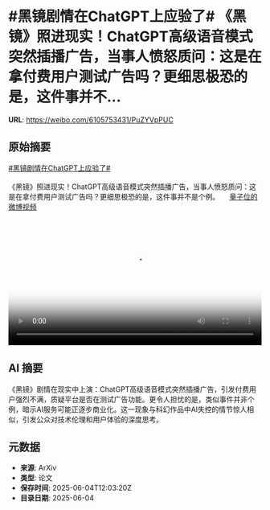 # #黑镜剧情在ChatGPT上应验了# 《黑镜》照进现实！ChatGPT高级语音模式突然插播广告，当事人愤怒质问：这是在拿付费用户测试广告吗？更细思极恐的是，这件事并不...

**URL**: https://weibo.com/6105753431/PuZYVpPUC

## 原始摘要

<a href="https://m.weibo.cn/search?containerid=231522type%3D1%26t%3D10%26q%3D%23%E9%BB%91%E9%95%9C%E5%89%A7%E6%83%85%E5%9C%A8ChatGPT%E4%B8%8A%E5%BA%94%E9%AA%8C%E4%BA%86%23&amp;extparam=%23%E9%BB%91%E9%95%9C%E5%89%A7%E6%83%85%E5%9C%A8ChatGPT%E4%B8%8A%E5%BA%94%E9%AA%8C%E4%BA%86%23" data-hide=""><span class="surl-text">#黑镜剧情在ChatGPT上应验了#</span></a> <br><br>《黑镜》照进现实！ChatGPT高级语音模式突然插播广告，当事人愤怒质问：这是在拿付费用户测试广告吗？更细思极恐的是，这件事并不是个例。 <a href="https://video.weibo.com/show?fid=1034:5173879396827203" data-hide=""><span class="url-icon"><img style="width: 1rem;height: 1rem" src="https://h5.sinaimg.cn/upload/2015/09/25/3/timeline_card_small_video_default.png" referrerpolicy="no-referrer"></span><span class="surl-text">量子位的微博视频</span></a> <br clear="both"><div style="clear: both"></div><video controls="controls" poster="https://tvax1.sinaimg.cn/orj480/006Fd7o3ly1i23gzw06sxj30u01hcgn1.jpg" style="width: 100%"><source src="https://f.video.weibocdn.com/o0/NaftyCQDlx08oMunCqpW01041200jwvx0E010.mp4?label=mp4_720p&amp;template=720x1280.24.0&amp;ori=0&amp;ps=1CwnkDw1GXwCQx&amp;Expires=1749042167&amp;ssig=PEFkQFKUqC&amp;KID=unistore,video"><source src="https://f.video.weibocdn.com/o0/51bPaOHPlx08oMunD8nK01041200b4Cz0E010.mp4?label=mp4_hd&amp;template=540x960.24.0&amp;ori=0&amp;ps=1CwnkDw1GXwCQx&amp;Expires=1749042167&amp;ssig=X4ptvVsDNQ&amp;KID=unistore,video"><source src="https://f.video.weibocdn.com/o0/DTagavq2lx08oMunhRtu010412006idW0E010.mp4?label=mp4_ld&amp;template=360x640.24.0&amp;ori=0&amp;ps=1CwnkDw1GXwCQx&amp;Expires=1749042167&amp;ssig=i0on7DuV4M&amp;KID=unistore,video"><p>视频无法显示，请前往<a href="https://video.weibo.com/show?fid=1034%3A5173879396827203" target="_blank" rel="noopener noreferrer">微博视频</a>观看。</p></video>

## AI 摘要

《黑镜》剧情在现实中上演：ChatGPT高级语音模式突然插播广告，引发付费用户强烈不满，质疑平台是否在测试广告功能。更令人担忧的是，类似事件并非个例，暗示AI服务可能正逐步商业化。这一现象与科幻作品中AI失控的情节惊人相似，引发公众对技术伦理和用户体验的深度思考。

## 元数据

- **来源**: ArXiv
- **类型**: 论文
- **保存时间**: 2025-06-04T12:03:20Z
- **目录日期**: 2025-06-04
